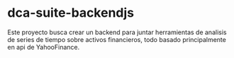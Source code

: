 # dca-suite-backendjs

Este proyecto busca crear un backend para juntar herramientas de analisis de series de tiempo sobre activos financieros,
todo basado principalmente en api de YahooFinance.
